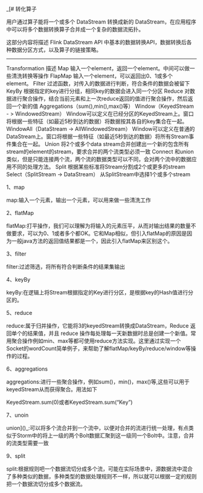 _[# 转化算子

用户通过算子能将一个或多个 DataStream 转换成新的 DataStream，在应用程序中可以将多个数据转换算子合并成一个复杂的数据流拓扑。

这部分内容将描述 Flink DataStream API 中基本的数据转换API，数据转换后各种数据分区方式，以及算子的链接策略。

----


Transformation	描述
Map	输入一个element，返回一个element。中间可以做一些清洗转换等操作
FlapMap	输入一个element，可以返回出0、1或多个element。
Filter	过滤函数，对传入的数据进行判断，符合条件的数据会被留下
KeyBy	根据指定的key进行分组，相同key的数据会进入同一个分区
Reduce	对数据进行聚合操作，结合当前元素和上一次reduce返回的值进行聚合操作，然后返回一个新的值
Aggregations（sum(),min(),max()等）
Window（KeyedStream - > WindowedStream）	Window可以定义在已经分区的KeyedStream上。窗口将根据一些特征（如最近5秒到达的数据）将数据按其各自的key集合在一起。
WindowAll（DataStream -> AllWindowedStream）	Window可以定义在普通的DataStream上。窗口将根据一些特征（如最近5秒到达的数据）将所有Stream事件集合在一起。
Union	将2个或多个data stream合并创建出一个新的包含所有stream的element的stream，要求合并的两个流类型必须一致
Connect	和union类似，但是只能连接两个流，两个流的数据类型可以不同，会对两个流中的数据应用不同的处理方法。
Split	根据某些标准将Stream分割成2个或更多的stream
Select（SplitStream -> DataStream）	从SplitStream中选择1个或多个stream

1、map

map:输入一个元素，输出一个元素，可以用来做一些清洗工作

2、flatMap

flatMap:打平操作，我们可以理解为将输入的元素压平，从而对输出结果的数量不做要求，可以为0、1或者多个都OK。它和Map相似，但引入flatMap的原因是因为一般java方法的返回值结果都是一个，因此引入flatMap来区别这个。

3、filter

filter:过滤筛选，将所有符合判断条件的结果集输出

4、keyBy

keyBy:在逻辑上将Stream根据指定的Key进行分区，是根据key的Hash值进行分区的。

5、reduce

reduce:属于归并操作，它能将3的keyedStream转换成DataStream，Reduce 返回单个的结果值，并且 reduce 操作每处理每一天新数据时总是创建一个新值。常用聚合操作例如min、max等都可使用reduce方法实现。这里通过实现一个Socket的wordCount简单例子，来帮助了解flatMap/keyBy/reduce/window等操作的过程。

6、aggregations

aggregations:进行一些聚合操作，例如sum()，min()，max()等,这些可以用于keyedStream从而获得聚合。用法如下

KeyedStream.sum(0)或者KeyedStream.sum(“Key”)

7、unoin

union]()_:可以将多个流合并到一个流中，以便对合并的流进行统一处理，有点类似于Storm中的将上一级的两个Bolt数据汇聚到这一级同一个Bolt中。注意，合并的流类型需要一致


9、split

split:根据规则吧一个数据流切分成多个流，可能在实际场景中，源数据流中混合了多种类似的数据，多种类型的数据处理规则不一样，所以就可以根据一定的规则把一个数据流切分成多个数据流。